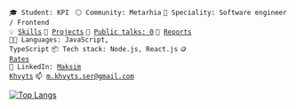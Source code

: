 <code>🎓 Student: KPI </code>
<code>⚪ Community: Metarhia</code>
<code>👷 Speciality: Software engineer / Frontend</code><br>
<code>💡 [Skills](SKILLS.md)</code>
<code>🧻 [Projects](PROJECTS.md)</code>
<code>📢 [Public talks: 0](TALKS.md)</code>
<code>👀 [Reports](REPORTS.md)</code><br>
<code>🧑‍💻 Languages: JavaScript, TypeScript</code>
<code>📦 Tech stack: Node.js, React.js</code>
<code>🪙 [Rates](RATES.md)</code><br>
<code>💬 LinkedIn: [Maksim Khvyts](https://www.linkedin.com/in/maksim-khvyts-5833b82b5/)</code>
<code>📫 [m.khvyts.ser@gmail.com](mailto:m.khvyts.ser@gmail.com)</code>


[![Top Langs](https://github-readme-stats.vercel.app/api/top-langs/?username=makskhv21&layout=donut&theme=dark)](https://github.com/anuraghazra/github-readme-stats)